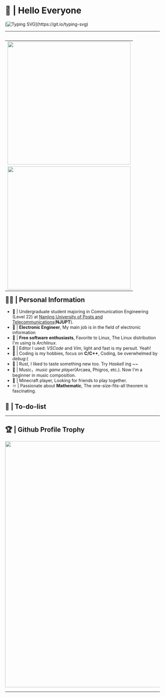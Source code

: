 # 🫰 | Hello Everyone

[![Typing SVG](https://readme-typing-svg.herokuapp.com?font=Fira+Code&pause=1000&random=false&width=450&lines=Welcome+to+feipiao%E2%80%99s+github+homepage.)](https://git.io/typing-svg)

---

<table align="right" border=0 rules=none>
  <tr>
    <td>
      <a href="#">
        <img src='https://github-readme-stats.vercel.app/api/top-langs?username=feipiao594&layout=compact' width="400px" />
      </a>
    </td>
  </tr>
  <tr>
    <td>
      <a href="#">
        <img src='https://github-readme-stats.vercel.app/api?username=feipiao594&show_icons=true' width="400px" />
      </a>
    </td>
  </tr>
</table>

## 🏃‍♂️ | Personal Information
- 🔭 | Undergraduate student majoring in Communication Engineering (Level 22) at [Nanjing University of Posts and Telecommunications](https://www.njupt.edu.cn/)(**NJUPT**).
- 🔌 | **Electronic Engineer**, My main job is in the field of electronic information
- 🐧 | **Free software enthusiasts**, Favorite to Linux, The Linux distribution I'm using is *Archlinux*.
- 📝 | Editor I used: *VSCode* and *Vim*, light and fast is my persuit. Yeah!
- 👀 | Coding is my hobbies, focus on **C/C++**, Coding, be overwhelmed by *debug*:(
- 🌟 | Rust, I liked to taste something new too. Try *Haskell* ing ~~
- 🎵 | Music，*music game player*(Arcaea, Phigros, etc.). Now I'm a beginner in music composition.
- 🧊 | Minecraft player, Looking for friends to play together.
- ♾️ | Passionate about **Mathematic**, The one-size-fits-all theorem is fascinating.

## 💪 | To-do-list

---
## 🏆 | Github Profile Trophy

<img width=800 src='https://github-profile-trophy.vercel.app/?username=feipiao594&column=9'>

---
